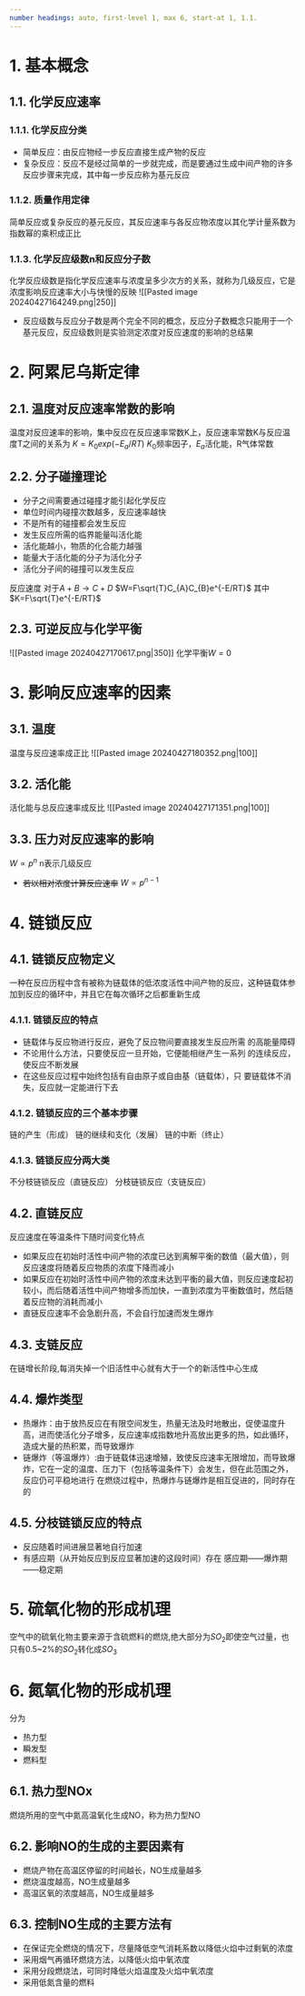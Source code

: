 ```yaml
---
number headings: auto, first-level 1, max 6, start-at 1, 1.1.
---
```

# 1. 基本概念
## 1.1. 化学反应速率
### 1.1.1. 化学反应分类
- 简单反应：由反应物经一步反应直接生成产物的反应
- 复杂反应：反应不是经过简单的一步就完成，而是要通过生成中间产物的许多反应步骤来完成，其中每一步反应称为基元反应
### 1.1.2. 质量作用定律
简单反应或复杂反应的基元反应，其反应速率与各反应物浓度以其化学计量系数为指数幂的乘积成正比
### 1.1.3. 化学反应级数n和反应分子数
化学反应级数是指化学反应速率与浓度呈多少次方的关系，就称为几级反应，它是浓度影响反应速率大小与快慢的反映
![[Pasted image 20240427164249.png|250]]
- 反应级数与反应分子数是两个完全不同的概念，反应分子数概念只能用于一个基元反应，反应级数则是实验测定浓度对反应速度的影响的总结果
# 2. 阿累尼乌斯定律
## 2.1. 温度对反应速率常数的影响
温度对反应速率的影响，集中反应在反应速率常数K上，反应速率常数K与反应温度T之间的关系为
$K=K_{0}exp(-E_{a}/RT)$
$K_{0}$频率因子，$E_{a}$活化能，R气体常数
## 2.2. 分子碰撞理论
- 分子之间需要通过碰撞才能引起化学反应
- 单位时间内碰撞次数越多，反应速率越快
- 不是所有的碰撞都会发生反应
- 发生反应所需的临界能量叫活化能
- 活化能越小，物质的化合能力越强
- 能量大于活化能的分子为活化分子
- 活化分子间的碰撞可以发生反应

反应速度
对于$A+B\rightarrow C+D$
$W=F\sqrt{T}C_{A}C_{B}e^{-E/RT}$
其中$K=F\sqrt{T}e^{-E/RT}$
## 2.3. 可逆反应与化学平衡
![[Pasted image 20240427170617.png|350]]
化学平衡$W=0$
# 3. 影响反应速率的因素
## 3.1. 温度
温度与反应速率成正比
![[Pasted image 20240427180352.png|100]]
## 3.2. 活化能
活化能与总反应速率成反比
![[Pasted image 20240427171351.png|100]]
## 3.3. 压力对反应速率的影响
$W\propto p^{n}$
n表示几级反应
- ~~若以相对浓度计算反应速率~~
$W\propto p^{n-1}$
# 4. 链锁反应
## 4.1. 链锁反应物定义
一种在反应历程中含有被称为链载体的低浓度活性中间产物的反应，这种链载体参加到反应的循环中，并且它在每次循环之后都重新生成
### 4.1.1. 链锁反应的特点
- 链载体与反应物进行反应，避免了反应物间要直接发生反应所需 的高能量障碍
- 不论用什么方法，只要使反应一旦开始，它便能相继产生一系列 的连续反应，使反应不断发展
- 在这些反应过程中始终包括有自由原子或自由基（链载体），只 要链载体不消失，反应就一定能进行下去
### 4.1.2. 链锁反应的三个基本步骤
链的产生（形成） 
链的继续和支化（发展）
链的中断（终止）
### 4.1.3. 链锁反应分两大类
不分枝链锁反应（直链反应）
分枝链锁反应（支链反应）
## 4.2. 直链反应
反应速度在等温条件下随时间变化特点
- 如果反应在初始时活性中间产物的浓度已达到离解平衡的数值（最大值），则反应速度将随着反应物质的浓度下降而减小
- 如果反应在初始时活性中间产物的浓度未达到平衡的最大值，则反应速度起初较小，而后随着活性中间产物增多而加快，一直到浓度为平衡数值时，然后随着反应物的消耗而减小
- 直链反应速率不会急剧升高，不会自行加速而发生爆炸
## 4.3. 支链反应
在链增长阶段,每消失掉一个旧活性中心就有大于一个的新活性中心生成
## 4.4. 爆炸类型
- 热爆炸：由于放热反应在有限空间发生，热量无法及时地散出，促使温度升高，进而使活化分子增多，反应速率成指数地升高放出更多的热，如此循环，造成大量的热积累，而导致爆炸
- 链爆炸（等温爆炸）:由于链载体迅速增殖，致使反应速率无限增加，而导致爆炸，它在一定的温度、压力下（包括等温条件下）会发生，但在此范围之外，反应仍可平稳地进行
在燃烧过程中，热爆炸与链爆炸是相互促进的，同时存在的
## 4.5. 分枝链锁反应的特点
- 反应随着时间进展显著地自行加速
- 有感应期（从开始反应到反应显著加速的这段时间）存在
感应期——爆炸期——稳定期
# 5. 硫氧化物的形成机理
空气中的硫氧化物主要来源于含硫燃料的燃烧,绝大部分为$SO_{2}$即使空气过量，也只有0.5~2%的$SO_{2}$转化成$SO_{3}$
# 6. 氮氧化物的形成机理
分为
- 热力型
- 瞬发型
- 燃料型
## 6.1. 热力型NOx
燃烧所用的空气中氮高温氧化生成NO，称为热力型NO
## 6.2. 影响NO的生成的主要因素有
- 燃烧产物在高温区停留的时间越长，NO生成量越多
- 燃烧温度越高，NO生成量越多
- 高温区氧的浓度越高，NO生成量越多
## 6.3. 控制NO生成的主要方法有
- 在保证完全燃烧的情况下，尽量降低空气消耗系数以降低火焰中过剩氧的浓度
- 采用烟气再循环燃烧方法，以降低火焰中氧浓度
- 采用分段燃烧法，可同时降低火焰温度及火焰中氧浓度
- 采用低氮含量的燃料